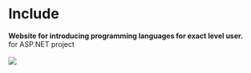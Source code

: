 <h1>Include</h1>
  <b>Website for introducing programming languages for exact level user.</b>
  <br>for ASP.NET project
<br><br>
<img src="https://github.com/Hooooooon/Assignment_ASP_Include/blob/master/%EC%9D%B4%EB%AF%B8%EC%A7%80/home_languageIcon.png"></img>
